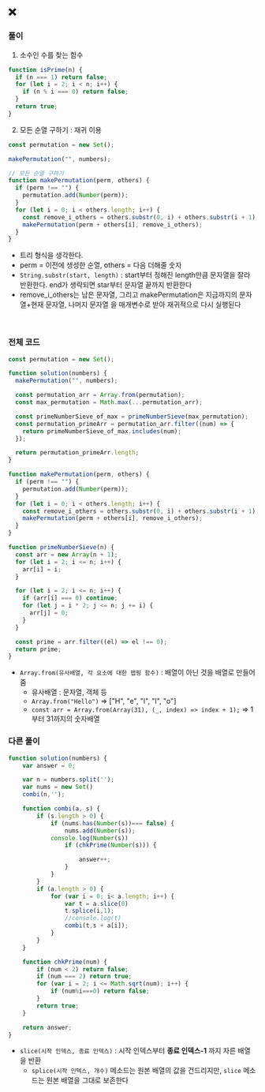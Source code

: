 ## ❌

### 풀이

1. 소수인 수를 찾는 함수

```javascript
function isPrime(n) {
  if (n === 1) return false;
  for (let i = 2; i < n; i++) {
    if (n % i === 0) return false;
  }
  return true;
}
```

2. 모든 순열 구하기 : 재귀 이용

```javascript
const permutation = new Set();

makePermutation("", numbers);

// 모든 순열 구하기
function makePermutation(perm, others) {
  if (perm !== "") {
    permutation.add(Number(perm));
  }
  for (let i = 0; i < others.length; i++) {
    const remove_i_others = others.substr(0, i) + others.substr(i + 1);
    makePermutation(perm + others[i], remove_i_others);
  }
}
```
- 트리 형식을 생각한다. 
- perm = 이전에 생성한 순열, others = 다음 더해줄 숫자
- `String.substr(start, length)` : start부터 정해진 length만큼 문자열을 잘라 반환한다. end가 생략되면 star부터 문자열 끝까지 반환한다
- remove_i_others는 남은 문자열, 그리고 makePermutation은 지금까지의 문자열+현재 문자열, 나머지 문자열 을 매개변수로 받아 재귀적으로 다시 실행된다


<br>

### 전체 코드

```javascript
const permutation = new Set();

function solution(numbers) {
  makePermutation("", numbers);

  const permutation_arr = Array.from(permutation);
  const max_permutation = Math.max(...permutation_arr);

  const primeNumberSieve_of_max = primeNumberSieve(max_permutation);
  const permutation_primeArr = permutation_arr.filter((num) => {
    return primeNumberSieve_of_max.includes(num);
  });

  return permutation_primeArr.length;
}

function makePermutation(perm, others) {
  if (perm !== "") {
    permutation.add(Number(perm));
  }
  for (let i = 0; i < others.length; i++) {
    const remove_i_others = others.substr(0, i) + others.substr(i + 1);
    makePermutation(perm + others[i], remove_i_others);
  }
}

function primeNumberSieve(n) {
  const arr = new Array(n + 1);
  for (let i = 2; i <= n; i++) {
    arr[i] = i;
  }

  for (let i = 2; i <= n; i++) {
    if (arr[i] === 0) continue;
    for (let j = i * 2; j <= n; j += i) {
      arr[j] = 0;
    }
  }

  const prime = arr.filter((el) => el !== 0);
  return prime;
}
```
- `Array.from(유사배열, 각 요소에 대한 맵핑 함수)` : 배열이 아닌 것을 배열로 만들어줌
  - 유사배열 : 문자열, 객체 등
  - `Array.from("Hello")` => ["H", "e", "l", "l", "o"]
  - `const arr = Array.from(Array(31), (_, index) => index + 1);` => 1부터 31까지의 숫자배열

### 다른 풀이
```javascript
function solution(numbers) {
    var answer = 0;

    var n = numbers.split('');
    var nums = new Set()
    combi(n,'');

    function combi(a, s) {
        if (s.length > 0) {
            if (nums.has(Number(s))=== false) {
                nums.add(Number(s));
            console.log(Number(s))
                if (chkPrime(Number(s))) {

                    answer++;
                }
            }
        }
        if (a.length > 0) {
            for (var i = 0; i< a.length; i++) {
                var t = a.slice(0)
                t.splice(i,1);
                //console.log(t)
                combi(t,s + a[i]);
            }
        }
    }

    function chkPrime(num) {
        if (num < 2) return false;
        if (num === 2) return true;
        for (var i = 2; i <= Math.sqrt(num); i++) {
            if (num%i===0) return false;
        }
        return true;
    }

    return answer;
}
```
- `slice(시작 인덱스, 종료 인덱스)` : 시작 인덱스부터 __종료 인덱스-1__ 까지 자른 배열을 반환
  - `splice(시작 인덱스, 개수)` 메소드는 원본 배열의 값을 건드리지만, `slice` 메소드는 원본 배열을 그대로 보존한다